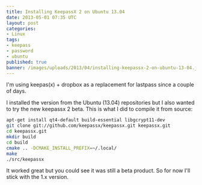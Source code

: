 ```yaml
---
title: Installing KeepassX 2 on Ubuntu 13.04
date: 2013-05-01 07:35 UTC
layout: post
categories:
- Linux
tags:
- keepass
- password
- ubuntu
published: true
banner: /images/uploads/2013/04/installing-keepassx-2-on-ubuntu-13-04.jpg
---
```

I'm using keepas(x) + dropbox as a replacement for lastpass since a couple of days.

I installed the version from the Ubuntu (13.04) repositories but I also wanted to try the new keepassx 2 beta.
This is what I did to compile it from source:

``` bash
apt-get install qt4-default build-essential libgcrypt11-dev
git clone git://github.com/keepassx/keepassx.git keepassx.git
cd keepassx.git
mkdir build
cd build
cmake .. -DCMAKE_INSTALL_PREFIX=~/.local/
make
./src/keepassx
```

It worked great but you could see it was still a beta product. So for now I'll stick with the 1.x version.
